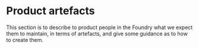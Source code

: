 # Product artefacts

This section is to describe to product people in the Foundry what we expect them to maintain, in terms of artefacts, and give some guidance as to how to create them. 
